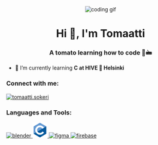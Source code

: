 <div align="center"><img src="https://external-content.duckduckgo.com/iu/?u=https%3A%2F%2Fmedia1.giphy.com%2Fmedia%2FLl22OhMLAlVDb8UQWe%2Fsource.gif&f=1&nofb=1&ipt=6192179c9bc594a9795c62e88470c4d02f52865648878853d02ed7379f2891f5&ipo=images" width="400"  alt="coding gif" /></div>
<h1 align="center">Hi 👋, I'm Tomaatti</h1>
<h3 align="center">A tomato learning how to code 🍅🖮</h3>

- 🌱 I’m currently learning **C at HIVE 🐝 Helsinki**

<h3 align="left">Connect with me:</h3>
<p align="left">
<a href="https://instagram.com/tomaatti.sokeri" target="blank"><img align="center" src="https://raw.githubusercontent.com/rahuldkjain/github-profile-readme-generator/master/src/images/icons/Social/instagram.svg" alt="tomaatti.sokeri" height="30" width="40" /></a>
</p>

<h3 align="left">Languages and Tools:</h3>
<p align="left"> <a href="https://www.blender.org/" target="_blank" rel="noreferrer"> <img src="https://download.blender.org/branding/community/blender_community_badge_white.svg" alt="blender" width="40" height="40"/> </a> <a href="https://www.cprogramming.com/" target="_blank" rel="noreferrer"> <img src="https://raw.githubusercontent.com/devicons/devicon/master/icons/c/c-original.svg" alt="c" width="40" height="40"/> </a> <a href="https://www.figma.com/" target="_blank" rel="noreferrer"> <img src="https://www.vectorlogo.zone/logos/figma/figma-icon.svg" alt="figma" width="40" height="40"/> </a> <a href="https://firebase.google.com/" target="_blank" rel="noreferrer"> <img src="https://www.vectorlogo.zone/logos/firebase/firebase-icon.svg" alt="firebase" width="40" height="40"/> </a> </p>

